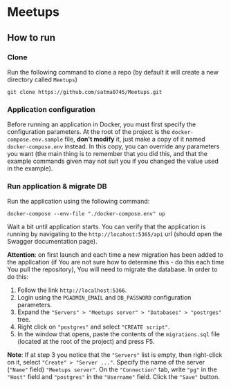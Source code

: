 # Meetups


## How to run


### Clone

Run the following command to clone a repo (by default it will create a new
directory called `Meetups`)
```
git clone https://github.com/satma0745/Meetups.git
```

### Application configuration

Before running an application in Docker, you must first specify
the configuration parameters. At the root of the project is the
`docker-compose.env.sample` file, **don't modify** it, just make a copy of it
named `docker-compose.env` instead. In this copy, you can override any
parameters you want (the main thing is to remember that you did this, and that
the example commands given may not suit you if you changed the value used in
the example).

### Run application & migrate DB

Run the application using the following command:
```
docker-compose --env-file "./docker-compose.env" up
```

Wait a bit until application starts. You can verify that the application is
running by navigating to the `http://locahost:5365/api` url (should open the
Swagger documentation page).

**Attention**: on first launch and each time a new migration has been added to the
application (if You are not sure how to determine this - do this each time You
pull the repository), You will need to migrate the database.
In order to do this:
1. Follow the link `http://localhost:5366`.
2. Login using the `PGADMIN_EMAIL` and `DB_PASSWORD` configuration parameters.
3. Expand the `"Servers" > "Meetups server" > "Databases" > "postrges"` tree.
4. Right click on `"postgres"` and select `"CREATE script"`.
5. In the window that opens, paste the contents of the `migrations.sql` file
(located at the root of the project) and press F5.

**Note**: If at step 3 you notice that the `"Servers"` list is empty, then
right-click on it, select `"Create" > "Server ..."`. Specify the name of the
server (`"Name"` field) `"Meetups server"`. On the `"Connection"` tab, write
`"pg"` in the `"Host"` field and `"postgres"` in the `"Username"` field. Click
the `"Save"` button.
